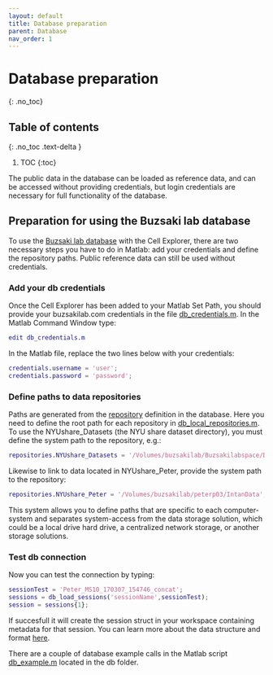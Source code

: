 ```yaml
---
layout: default
title: Database preparation
parent: Database
nav_order: 1
---
```

# Database preparation
{: .no_toc}
## Table of contents
{: .no_toc .text-delta }

1. TOC
{:toc}

The public data in the database can be loaded as reference data, and can be accessed without providing credentials, but login credentials are necessary for full functionality of the database. 

## Preparation for using the Buzsaki lab database
To use the [Buzsaki lab database](https://buzsakilab.com/wp/database/) with the Cell Explorer, there are two necessary steps you have to do in Matlab: add your credentials and define the repository paths. Public reference data can still be used without credentials.

### Add your db credentials
Once the Cell Explorer has been added to your Matlab Set Path, you should provide your buzsakilab.com credentials in the file [db_credentials.m](https://github.com/petersenpeter/Cell-Explorer/blob/master/db/db_credentials.m). In the Matlab Command Window type:
```m
edit db_credentials.m
```
In the Matlab file, replace the two lines below with your credentials:
```m
credentials.username = 'user';
credentials.password = 'password';
```
### Define paths to data repositories
Paths are generated from the [repository](https://buzsakilab.com/wp/repositories/) definition in the database. Here you need to define the root path for each repository in [db_local_repositories.m](https://github.com/petersenpeter/Cell-Explorer/blob/master/db/db_local_repositories.m). To use the NYUshare_Datasets (the NYU share dataset directory), you must define the system path to the repository, e.g.:

```m
repositories.NYUshare_Datasets = '/Volumes/buzsakilab/Buzsakilabspace/Datasets';
```
Likewise to link to data located in NYUshare_Peter, provide the system path to the repository:
```m
repositories.NYUshare_Peter = '/Volumes/buzsakilab/peterp03/IntanData';
```
This system allows you to define paths that are specific to each computer-system and separates system-access from the data storage solution, which could be a local drive hard drive, a centralized network storage, or another storage solutions.

### Test db connection
Now you can test the connection by typing:
```m
sessionTest = 'Peter_MS10_170307_154746_concat';
sessions = db_load_sessions('sessionName',sessionTest);
session = sessions{1};
```
If succesfull it will create the session struct in your workspace containing metadata for that session. You can learn more about the data structure and format [here](/pipeline/data-structure-and-format/).

There are a couple of database example calls in the Matlab script [db_example.m](https://github.com/petersenpeter/Cell-Explorer/blob/master/db/db_example.m) located in the db folder.

